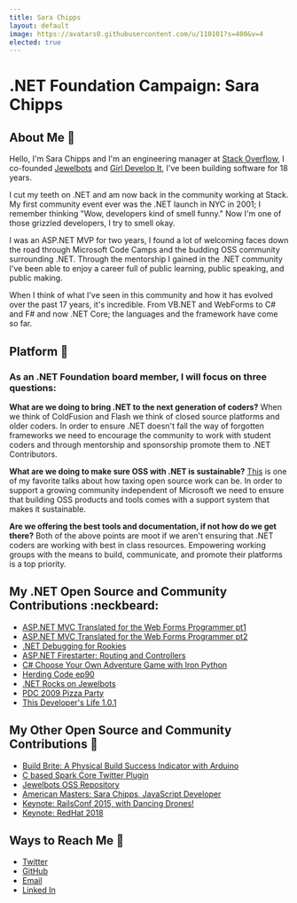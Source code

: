 ```yaml
---
title: Sara Chipps
layout: default
image: https://avatars0.githubusercontent.com/u/110101?s=400&v=4
elected: true
---
```


# .NET Foundation Campaign: Sara Chipps

## About Me :dizzy:
Hello, I'm Sara Chipps and I'm an engineering manager at [Stack Overflow](http://stackoverflow.com), I co-founded [Jewelbots](http://jewelbots.com) and [Girl Develop It](http://girldevelopit.com), I've been building software for 18 years. 

I cut my teeth on .NET and am now back in the community working at Stack. My first community event ever was the .NET launch in NYC in 2001; I remember thinking "Wow, developers kind of smell funny." Now I'm one of those grizzled developers, I try to smell okay. 

I was an ASP.NET MVP for two years, I found a lot of welcoming faces down the road through Microsoft Code Camps and the budding OSS community surrounding .NET. Through the mentorship I gained in the .NET community I've been able to enjoy a career full of public learning, public speaking, and public making. 

When I think of what I've seen in this community and how it has evolved over the past 17 years, it's incredible. From VB.NET and WebForms to C# and F# and now .NET Core; the languages and the framework have come so far. 

## Platform :musical_note:
### As an .NET Foundation board member, I will focus on three questions: 

**What are we doing to bring .NET to the next generation of coders?**
When we think of ColdFusion and Flash we think of closed source platforms and older coders. In order to ensure .NET doesn't fall the way of forgotten frameworks we need to encourage the community to work with student coders and through mentorship and sponsorship promote them to .NET Contributors. 

**What are we doing to make sure OSS with .NET is sustainable?**
[This](https://www.youtube.com/watch?v=UIDb6VBO9os) is one of my favorite talks about how taxing open source work can be. In order to support a growing community independent of Microsoft we need to ensure that building OSS products and tools comes with a support system that makes it sustainable. 

**Are we offering the best tools and documentation, if not how do we get there?**
Both of the above points are moot if we aren't ensuring that .NET coders are working with best in class resources. Empowering working groups with the means to build, communicate, and promote their platforms is a top priority. 

## My .NET Open Source and Community Contributions :neckbeard: 
- [ASP.NET MVC Translated for the Web Forms Programmer pt1](http://sarajchipps.com/post/55986259126/aspnet-mvc-translated-for-the-web-forms)
- [ASP.NET MVC Translated for the Web Forms Programmer pt2](http://sarajchipps.com/post/55986260739/aspnet-mvc-translated-for-the-web-forms)
- [.NET Debugging for Rookies](https://www.datamation.com/entdev/article.php/3775266/NET-Debugging-for-Rookies.htm)
- [ASP.NET Firestarter: Routing and Controllers](https://channel9.msdn.com/Blogs/egibson/ASPNET-MVC-FireStarter-Routing-and-Controllers)
- [C# Choose Your Own Adventure Game with Iron Python](https://github.com/SaraJo/Choose-Your-Own-Adventure-)
- [Herding Code ep90](http://herdingcode.com/herding-code-90-sara-chipps-on-girl-develop-it-and-girls-developing-software/)
- [.NET Rocks on Jewelbots](https://player.fm/series/net-rocks-65612/jewelbots-with-sara-chipps)
- [PDC 2009 Pizza Party](https://blogs.msdn.microsoft.com/peterlau/2009/12/08/connected-show-21-pdc-2009-pizza-party/)
-  [This Developer's Life 1.0.1](https://www.hanselman.com/blog/?page=190)

## My Other Open Source and Community Contributions :bow:
- [Build Brite: A Physical Build Success Indicator with Arduino](https://github.com/SaraJo/build-brite)
- [C based Spark Core Twitter Plugin](https://github.com/SaraJo/spark-tweets)
- [Jewelbots OSS Repository](https://github.com/Jewelbots)
- [American Masters: Sara Chipps, JavaScript Developer](https://www.youtube.com/watch?v=h_bEl_lY_pE)
- [Keynote: RailsConf 2015, with Dancing Drones!](https://confreaks.tv/videos/railsconf2015-keynote-day-1-closing)
- [Keynote: RedHat 2018](https://www.youtube.com/watch?v=KHiiRnSniRg)

## Ways to Reach Me 📩 
- [Twitter](https://twitter.com/SaraJChipps)
- [GitHub](https://github.com/SaraJo)
- [Email](mailto:sarajchipps@gmail.com)
- [Linked In](https://www.linkedin.com/in/sarajchipps/)
